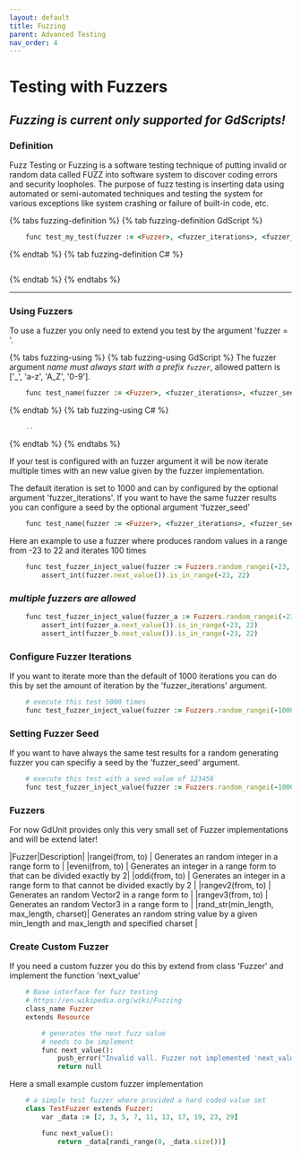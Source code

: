 ```yaml
---
layout: default
title: Fuzzing
parent: Advanced Testing
nav_order: 4
---
```


# Testing with Fuzzers

## ***Fuzzing is current only supported for GdScripts!***

### Definition
Fuzz Testing or Fuzzing is a software testing technique of putting invalid or random data called FUZZ into software system to discover coding errors and security loopholes. The purpose of fuzz testing is inserting data using automated or semi-automated techniques and testing the system for various exceptions like system crashing or failure of built-in code, etc.

{% tabs fuzzing-definition %}
{% tab fuzzing-definition GdScript %}
```ruby
    func test_my_test(fuzzer := <Fuzzer>, <fuzzer_iterations>, <fuzzer_seed>):
```
{% endtab %}
{% tab fuzzing-definition C# %}
```cs
```
{% endtab %}
{% endtabs %}

---

### Using Fuzzers
To use a fuzzer you only need to extend you test by the argument 'fuzzer = <Fuzzer>'. 

{% tabs fuzzing-using %}
{% tab fuzzing-using GdScript %}
The fuzzer argument *name must always start with a prefix `fuzzer`*, allowed pattern is <fuzzer>['_', 'a-z', 'A_Z', '0-9'].

```ruby
    func test_name(fuzzer := <Fuzzer>, <fuzzer_iterations>, <fuzzer_seed>):
```
{% endtab %}
{% tab fuzzing-using C# %}

```cs
    ..
```
{% endtab %}
{% endtabs %}

If your test is configured with an fuzzer argument it will be now iterate multiple times with an new value given by the fuzzer implementation.

The default iteration is set to 1000 and can by configured by the optional argument 'fuzzer_iterations'.
If you want to have the same fuzzer results you can configure a seed by the optional argument 'fuzzer_seed'

```ruby
    func test_name(fuzzer := <Fuzzer>, <fuzzer_iterations>, <fuzzer_seed>):
```
Here an example to use a fuzzer where produces random values in a range from -23 to 22 and iterates 100 times
```ruby
    func test_fuzzer_inject_value(fuzzer := Fuzzers.random_rangei(-23, 22), fuzzer_iterations = 100):
        assert_int(fuzzer.next_value()).is_in_range(-23, 22)
```

### *multiple fuzzers are allowed*
```ruby
    func test_fuzzer_inject_value(fuzzer_a := Fuzzers.random_rangei(-23, 22), fuzzer_b := Fuzzers.random_rangei(0, 42), fuzzer_iterations = 100):
        assert_int(fuzzer_a.next_value()).is_in_range(-23, 22)
        assert_int(fuzzer_b.next_value()).is_in_range(-23, 22)
```


### Configure Fuzzer Iterations
If you want to iterate more than the default of 1000 iterations you can do this by set the amount of iteration by the 'fuzzer_iterations' argument.

```ruby
    # execute this test 5000 times
    func test_fuzzer_inject_value(fuzzer := Fuzzers.random_rangei(-100000, 100000), fuzzer_iterations=5000):
```



### Setting Fuzzer Seed
If you want to have always the same test results for a random generating fuzzer you can specifiy a seed by the 'fuzzer_seed' argument.

```ruby
    # execute this test with a seed value of 123456
    func test_fuzzer_inject_value(fuzzer := Fuzzers.random_rangei(-100000, 100000), fuzzer_seed=123456):
```


### Fuzzers
For now GdUnit provides only this very small set of Fuzzer implementations and will be extend later!

|Fuzzer|Description|
|rangei(from, to) | Generates an random integer in a range form to |
|eveni(from, to) | Generates an integer in a range form to that can be divided exactly by 2|
|oddi(from, to) | Generates an integer in a range form to that cannot be divided exactly by 2 |
|rangev2(from, to) | Generates an random Vector2 in a range form to  |
|rangev3(from, to) | Generates an random Vector3 in a range form to  |
|rand_str(min_length, max_length, charset)| Generates an random string value by a given min_length and max_length and specified charset |



### Create Custom Fuzzer
If you need a custom fuzzer you do this by extend from class 'Fuzzer' and implement the function 'next_value'

```ruby
    # Base interface for fuzz testing
    # https://en.wikipedia.org/wiki/Fuzzing
    class_name Fuzzer
    extends Resource

        # generates the next fuzz value
        # needs to be implement 
        func next_value():
            push_error("Invalid vall. Fuzzer not implemented 'next_value()'")
            return null
```

Here a small example custom fuzzer implementation

```ruby
    # a simple test fuzzer where provided a hard coded value set
    class TestFuzzer extends Fuzzer:
        var _data := [2, 3, 5, 7, 11, 13, 17, 19, 23, 29]

        func next_value():
            return _data[randi_range(0, _data.size())]
```

